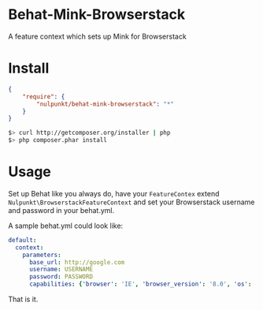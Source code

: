 # Behat-Mink-Browserstack

A feature context which sets up Mink for Browserstack

# Install


``` json
{
    "require": {
        "nulpunkt/behat-mink-browserstack": "*"
    }
}
```

``` bash
$> curl http://getcomposer.org/installer | php
$> php composer.phar install
```

# Usage
Set up Behat like you always do, have your `FeatureContex` extend `Nulpunkt\BrowserstackFeatureContext` and set your Browserstack username and password in your behat.yml.

A sample behat.yml could look like:

``` yaml
default:
  context:
    parameters:
      base_url: http://google.com
      username: USERNAME
      password: PASSWORD
      capabilities: {'browser': 'IE', 'browser_version': '8.0', 'os': 'Windows', 'os_version': '7', 'resolution': '1024x768'}
```

That is it.
